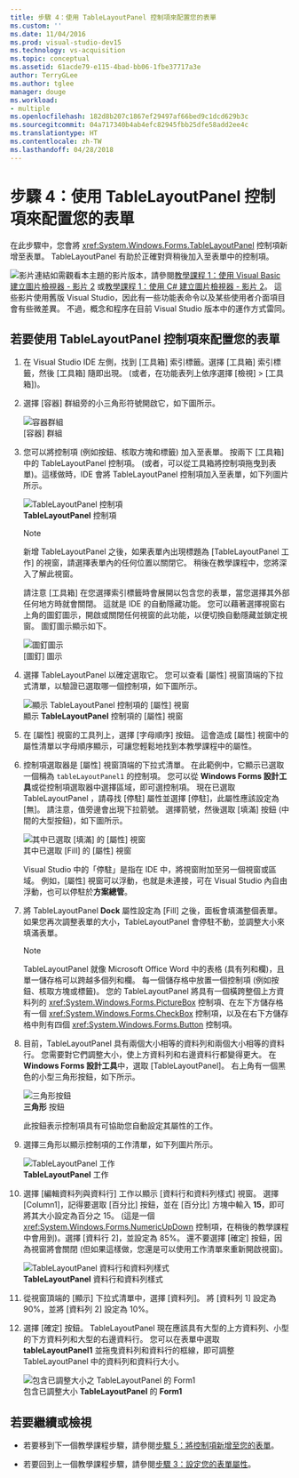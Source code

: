 ```yaml
---
title: 步驟 4：使用 TableLayoutPanel 控制項來配置您的表單
ms.custom: ''
ms.date: 11/04/2016
ms.prod: visual-studio-dev15
ms.technology: vs-acquisition
ms.topic: conceptual
ms.assetid: 61acde79-e115-4bad-bb06-1fbe37717a3e
author: TerryGLee
ms.author: tglee
manager: douge
ms.workload:
- multiple
ms.openlocfilehash: 182d8b207c1867ef29497af66bed9c1dcd629b3c
ms.sourcegitcommit: 04a717340b4ab4efc82945fbb25dfe58add2ee4c
ms.translationtype: HT
ms.contentlocale: zh-TW
ms.lasthandoff: 04/28/2018
---
```

# <a name="step-4-lay-out-your-form-with-a-tablelayoutpanel-control"></a>步驟 4：使用 TableLayoutPanel 控制項來配置您的表單
在此步驟中，您會將 <xref:System.Windows.Forms.TableLayoutPanel> 控制項新增至表單。 TableLayoutPanel 有助於正確對齊稍後加入至表單中的控制項。  
  
 ![影片連結](../data-tools/media/playvideo.gif "PlayVideo")如需觀看本主題的影片版本，請參閱[教學課程 1：使用 Visual Basic 建立圖片檢視器 - 影片 2](http://go.microsoft.com/fwlink/?LinkId=205211) 或[教學課程 1：使用 C# 建立圖片檢視器 - 影片 2](http://go.microsoft.com/fwlink/?LinkId=205200)。 這些影片使用舊版 Visual Studio，因此有一些功能表命令以及某些使用者介面項目會有些微差異。 不過，概念和程序在目前 Visual Studio 版本中的運作方式雷同。  
  
## <a name="to-lay-out-your-form-with-a-tablelayoutpanel-control"></a>若要使用 TableLayoutPanel 控制項來配置您的表單  
  
1.  在 Visual Studio IDE 左側，找到 [工具箱] 索引標籤。選擇 [工具箱] 索引標籤，然後 [工具箱] 隨即出現。 (或者，在功能表列上依序選擇 [檢視] > [工具箱])。  
  
2.  選擇 [容器] 群組旁的小三角形符號開啟它，如下圖所示。  

     ![容器群組](../ide/media/express_toolbox.png "Express_Toolbox")  
[容器] 群組  
  
3.  您可以將控制項 (例如按鈕、核取方塊和標籤) 加入至表單。 按兩下 [工具箱] 中的 TableLayoutPanel 控制項。 (或者，可以從工具箱將控制項拖曳到表單)。這樣做時，IDE 會將 TableLayoutPanel 控制項加入至表單，如下列圖片所示。  
  
     ![TableLayoutPanel 控制項](../ide/media/express_formtablelayout.png "Express_FormTableLayout")  
**TableLayoutPanel** 控制項  
  
    > [!NOTE]
    >  新增 TableLayoutPanel 之後，如果表單內出現標題為 [TableLayoutPanel 工作] 的視窗，請選擇表單內的任何位置以關閉它。 稍後在教學課程中，您將深入了解此視窗。  
  
     請注意 [工具箱] 在您選擇索引標籤時會展開以包含您的表單，當您選擇其外部任何地方時就會關閉。 這就是 IDE 的自動隱藏功能。 您可以藉著選擇視窗右上角的圖釘圖示，開啟或關閉任何視窗的此功能，以便切換自動隱藏並鎖定視窗。 圖釘圖示顯示如下。  
  
     ![圖釘圖示](../ide/media/express_pushpintoolbox.png "Express_PushpinToolbox")  
[圖釘] 圖示  
  
4.  選擇 TableLayoutPanel 以確定選取它。 您可以查看 [屬性] 視窗頂端的下拉式清單，以驗證已選取哪一個控制項，如下圖所示。  
  
     ![顯示 TableLayoutPanel 控制項的 [屬性] 視窗](../ide/media/express_controlspropwin.png "Express_ControlsPropWin")  
顯示 **TableLayoutPanel** 控制項的 [屬性] 視窗  
  
5.  在 [屬性] 視窗的工具列上，選擇 [字母順序] 按鈕。 這會造成 [屬性] 視窗中的屬性清單以字母順序顯示，可讓您輕鬆地找到本教學課程中的屬性。  
  
6.  控制項選取器是 [屬性] 視窗頂端的下拉式清單。 在此範例中，它顯示已選取一個稱為 `tableLayoutPanel1` 的控制項。 您可以從 **Windows Forms 設計工具**或從控制項選取器中選擇區域，即可選控制項。 現在已選取 TableLayoutPanel ，請尋找 [停駐] 屬性並選擇 [停駐]，此屬性應該設定為 [無]。 請注意，值旁邊會出現下拉箭號。 選擇箭號，然後選取 [填滿] 按鈕 (中間的大型按鈕)，如下圖所示。  
  
     ![其中已選取 [填滿] 的 [屬性] 視窗](../ide/media/express_docktable.png "Express_DockTable")  
其中已選取 [Fill] 的 [屬性] 視窗  
  
     Visual Studio 中的「停駐」是指在 IDE 中，將視窗附加至另一個視窗或區域。 例如，[屬性] 視窗可以浮動，也就是未連接，可在 Visual Studio 內自由浮動，也可以停駐於**方案總管**。  
  
7.  將 TableLayoutPanel **Dock** 屬性設定為 [Fill] 之後，面板會填滿整個表單。 如果您再次調整表單的大小，TableLayoutPanel 會停駐不動，並調整大小來填滿表單。  

    > [!NOTE]
    >  TableLayoutPanel 就像 Microsoft Office Word 中的表格 (具有列和欄)，且單一儲存格可以跨越多個列和欄。 每一個儲存格中放置一個控制項 (例如按鈕、核取方塊或標籤)。 您的 TableLayoutPanel 將具有一個橫跨整個上方資料列的 <xref:System.Windows.Forms.PictureBox> 控制項、在左下方儲存格有一個 <xref:System.Windows.Forms.CheckBox> 控制項，以及在右下方儲存格中則有四個 <xref:System.Windows.Forms.Button> 控制項。  
  
8.  目前，TableLayoutPanel 具有兩個大小相等的資料列和兩個大小相等的資料行。 您需要對它們調整大小，使上方資料列和右邊資料行都變得更大。 在 **Windows Forms 設計工具**中，選取 [TableLayoutPanel]。 右上角有一個黑色的小型三角形按鈕，如下所示。  
  
     ![三角形按鈕](../ide/media/express_iconblacktriangle.gif "Express_IconBlackTriangle")  
**三角形** 按鈕  
  
     此按鈕表示控制項具有可協助您自動設定其屬性的工作。  

9. 選擇三角形以顯示控制項的工作清單，如下列圖片所示。  

     ![TableLayoutPanel 工作](../ide/media/express_tablepanel.png "Express_TablePanel")  
**TableLayoutPanel** 工作  
  
10. 選擇 [編輯資料列與資料行] 工作以顯示 [資料行和資料列樣式] 視窗。 選擇 [Column1]，記得要選取 [百分比] 按鈕，並在 [百分比] 方塊中輸入 **15**，即可將其大小設定為百分之 15。 (這是一個 <xref:System.Windows.Forms.NumericUpDown> 控制項，在稍後的教學課程中會用到)。選擇 [資料行 2]，並設定為 85%。 還不要選擇 [確定] 按鈕，因為視窗將會關閉 (但如果這樣做，您還是可以使用工作清單來重新開啟視窗)。  
  
     ![TableLayoutPanel 資料行和資料列樣式](../ide/media/vs_tablelayoutpanel_setup.png "VS_TableLayoutPanel_Setup")  
**TableLayoutPanel** 資料行和資料列樣式  
  
11. 從視窗頂端的 [顯示] 下拉式清單中，選擇 [資料列]。 將 [資料列 1] 設定為 90%，並將 [資料列 2] 設定為 10%。  
  
12. 選擇 [確定]  按鈕。 TableLayoutPanel 現在應該具有大型的上方資料列、小型的下方資料列和大型的右邊資料行。 您可以在表單中選取 **tableLayoutPanel1** 並拖曳資料列和資料行的框線，即可調整 TableLayoutPanel 中的資料列和資料行大小。  
  
     ![包含已調整大小之 TableLayoutPanel 的 Form1](../ide/media/vs_formafterlayoutpanel.png "VS_FormAfterLayoutPanel")  
包含已調整大小 **TableLayoutPanel** 的 **Form1**  
  
## <a name="to-continue-or-review"></a>若要繼續或檢視  
  
-   若要移到下一個教學課程步驟，請參閱[步驟 5：將控制項新增至您的表單](../ide/step-5-add-controls-to-your-form.md)。  
  
-   若要回到上一個教學課程步驟，請參閱[步驟 3：設定您的表單屬性](../ide/step-3-set-your-form-properties.md)。
